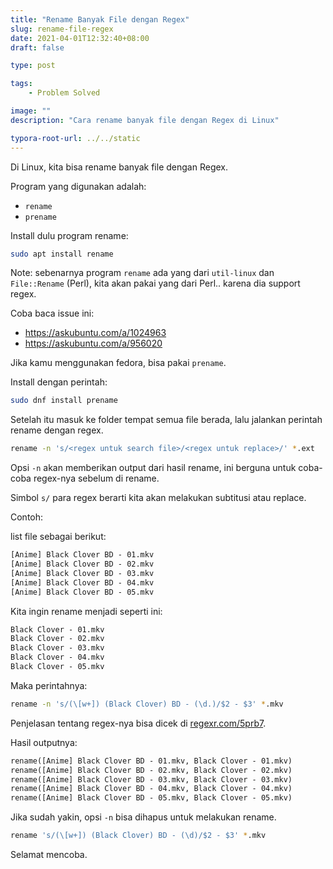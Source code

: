 ```yaml
---
title: "Rename Banyak File dengan Regex"
slug: rename-file-regex
date: 2021-04-01T12:32:40+08:00
draft: false

type: post

tags:
    - Problem Solved

image: ""
description: "Cara rename banyak file dengan Regex di Linux"

typora-root-url: ../../static
---
```


Di Linux, kita bisa rename banyak file dengan Regex.

Program yang digunakan adalah:

- `rename`
- `prename`

Install dulu program rename:

```bash
sudo apt install rename
```

Note: sebenarnya program `rename` ada yang dari `util-linux` dan `File::Rename` (Perl),
kita akan pakai yang dari Perl.. karena dia support regex.

Coba baca issue ini:

- https://askubuntu.com/a/1024963
- https://askubuntu.com/a/956020

Jika kamu menggunakan fedora, bisa pakai `prename`.

Install dengan perintah:

```bash
sudo dnf install prename
```

Setelah itu masuk ke folder tempat semua file berada, lalu jalankan 
perintah rename dengan regex.

```bash
rename -n 's/<regex untuk search file>/<regex untuk replace>/' *.ext
```

Opsi `-n` akan memberikan output dari hasil rename, ini berguna
untuk coba-coba regex-nya sebelum di rename.

Simbol `s/` para regex berarti kita akan melakukan subtitusi atau replace.

Contoh:

list file sebagai berikut:

```txt
[Anime] Black Clover BD - 01.mkv
[Anime] Black Clover BD - 02.mkv
[Anime] Black Clover BD - 03.mkv
[Anime] Black Clover BD - 04.mkv
[Anime] Black Clover BD - 05.mkv
```

Kita ingin rename menjadi seperti ini:

```txt
Black Clover - 01.mkv
Black Clover - 02.mkv
Black Clover - 03.mkv
Black Clover - 04.mkv
Black Clover - 05.mkv
```

Maka perintahnya:

```bash
rename -n 's/(\[w+]) (Black Clover) BD - (\d.)/$2 - $3' *.mkv
```

Penjelasan tentang regex-nya bisa dicek di [regexr.com/5prb7](https://regexr.com/5prb7).

Hasil outputnya:

```txt
rename([Anime] Black Clover BD - 01.mkv, Black Clover - 01.mkv)
rename([Anime] Black Clover BD - 02.mkv, Black Clover - 02.mkv)
rename([Anime] Black Clover BD - 03.mkv, Black Clover - 03.mkv)
rename([Anime] Black Clover BD - 04.mkv, Black Clover - 04.mkv)
rename([Anime] Black Clover BD - 05.mkv, Black Clover - 05.mkv)
```

Jika sudah yakin, opsi `-n` bisa dihapus untuk melakukan rename.

```bash
rename 's/(\[w+]) (Black Clover) BD - (\d)/$2 - $3' *.mkv
```

Selamat mencoba.